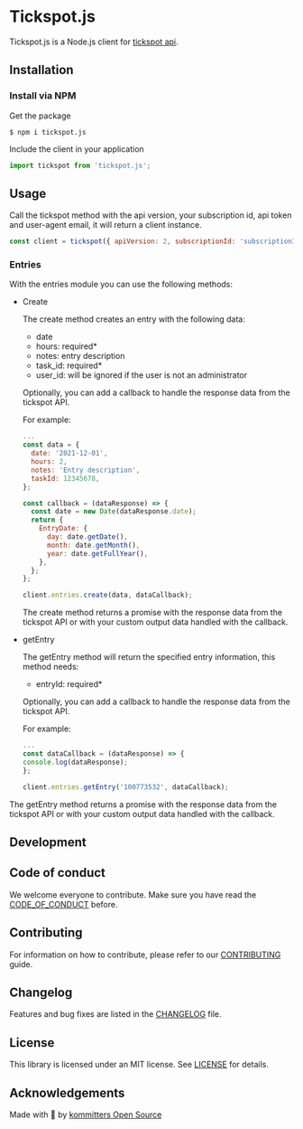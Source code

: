 # Tickspot.js
Tickspot.js is a Node.js client for [tickspot api](https://github.com/tick/tick-api).

## Installation

### Install via NPM
Get the package

```shell
$ npm i tickspot.js
```

Include the client in your application

```javascript
import tickspot from 'tickspot.js';
```
## Usage
Call the tickspot method with the api version, your subscription id, api token and user-agent email, it will return a client instance.

```javascript
const client = tickspot({ apiVersion: 2, subscriptionId: 'subscriptionId', apiToken: 'apiToken', agentEmail: 'agentEmail' })
```

### Entries
With the entries module you can use the following methods:
- Create

  The create method creates an entry with the following data:
  - date
  - hours: required*
  - notes: entry description
  - task_id: required*
  - user_id: will be ignored if the user is not an administrator

  Optionally, you can add a callback to handle the response data from the tickspot API.

  For example:
  ```javascript
  ...
  const data = {
    date: '2021-12-01',
    hours: 2,
    notes: 'Entry description',
    taskId: 12345678,
  };

  const callback = (dataResponse) => {
    const date = new Date(dataResponse.date);
    return {
      EntryDate: {
        day: date.getDate(),
        month: date.getMonth(),
        year: date.getFullYear(),
      },
    };
  };

  client.entries.create(data, dataCallback);
  ```
  The create method returns a promise with the response data from the tickspot API or with your custom output data handled with the callback.

- getEntry

   The getEntry method will return the specified entry information, this method needs:
  - entryId: required*

   Optionally, you can add a callback to handle the response data from the tickspot API.

   For example:
   ```javascript
  ...
  const dataCallback = (dataResponse) => {
   console.log(dataResponse);
   };

  client.entries.getEntry('100773532', dataCallback);
  ```
The getEntry method returns a promise with the response data from the tickspot API or with your custom output data handled with the callback.

## Development

## Code of conduct
We welcome everyone to contribute. Make sure you have read the [CODE_OF_CONDUCT][coc] before.

## Contributing
For information on how to contribute, please refer to our [CONTRIBUTING][contributing] guide.

## Changelog
Features and bug fixes are listed in the [CHANGELOG][changelog] file.

## License
This library is licensed under an MIT license. See [LICENSE][license] for details.

## Acknowledgements
Made with 💙 by [kommitters Open Source](https://kommit.co)

[license]: https://github.com/kommitters/tickspot.js/blob/main/LICENSE
[coc]: https://github.com/kommitters/tickspot.js/blob/main/CODE_OF_CONDUCT.md
[changelog]: https://github.com/kommitters/tickspot.js/blob/main/CHANGELOG.md
[contributing]: https://github.com/kommitters/tickspot.js/blob/main/CONTRIBUTING.md
